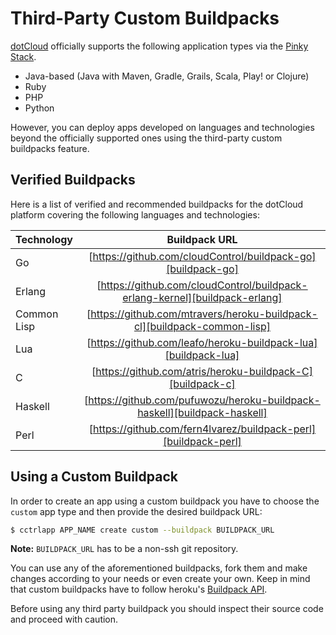 # Third-Party Custom Buildpacks

[dotCloud] officially supports the following application types via the [Pinky Stack][PinkyStack].

- Java-based (Java with Maven, Gradle, Grails, Scala, Play! or Clojure)
- Ruby
- PHP
- Python
 
However, you can deploy apps developed on languages and technologies beyond the officially supported ones using the third-party custom buildpacks feature.

## Verified Buildpacks

Here is a list of verified and recommended buildpacks for the dotCloud platform covering the following languages and technologies:

|Technology|Buildpack URL|
|:---------|:----------:|
|Go|[https://github.com/cloudControl/buildpack-go][buildpack-go]|
|Erlang|[https://github.com/cloudControl/buildpack-erlang-kernel][buildpack-erlang]|
|Common Lisp|[https://github.com/mtravers/heroku-buildpack-cl][buildpack-common-lisp]|
|Lua|[https://github.com/leafo/heroku-buildpack-lua][buildpack-lua]|
|C|[https://github.com/atris/heroku-buildpack-C][buildpack-c]|
|Haskell|[https://github.com/pufuwozu/heroku-buildpack-haskell][buildpack-haskell]|
|Perl|[https://github.com/fern4lvarez/buildpack-perl][buildpack-perl]|

## Using a Custom Buildpack

In order to create an app using a custom buildpack you have to choose the `custom` app type and then provide the desired buildpack URL:

~~~bash
$ cctrlapp APP_NAME create custom --buildpack BUILDPACK_URL
~~~

**Note:** `BUILDPACK_URL` has to be a non-ssh git repository.

You can use any of the aforementioned buildpacks, fork them and make changes according to your needs or even create your own. Keep in mind that custom buildpacks have to follow heroku's [Buildpack API][buildpack-API].

Before using any third party buildpack you should inspect their source code and proceed with caution.

[dotCloud]: https://next.dotcloud.com
[PinkyStack]: https://next.dotcloud.com/dev-center/Platform%20Documentation#stacks
[buildpack-java]: https://github.com/cloudControl/buildpack-java
[buildpack-python]: https://github.com/cloudControl/buildpack-python
[buildpack-ruby]: https://github.com/cloudControl/buildpack-ruby
[buildpack-php]: https://github.com/cloudControl/buildpack-php
[buildpack-nodejs]: https://github.com/heroku/heroku-buildpack-nodejs
[buildpack-clojure]: https://github.com/heroku/heroku-buildpack-clojure
[buildpack-gradle]: https://github.com/heroku/heroku-buildpack-gradle
[buildpack-grails]: https://github.com/heroku/heroku-buildpack-grails
[buildpack-scala]: https://github.com/heroku/heroku-buildpack-scala
[buildpack-play]: https://github.com/heroku/heroku-buildpack-play
[buildpack-erlang]: https://github.com/cloudControl/buildpack-erlang-kernel
[buildpack-go]: https://github.com/cloudControl/buildpack-go
[buildpack-common-lisp]: https://github.com/mtravers/heroku-buildpack-cl
[buildpack-lua]: https://github.com/leafo/heroku-buildpack-lua
[buildpack-c]: https://github.com/atris/heroku-buildpack-C
[buildpack-haskell]: https://github.com/pufuwozu/heroku-buildpack-haskell
[buildpack-perl]: https://github.com/fern4lvarez/buildpack-perl
[buildpack-API]: https://devcenter.heroku.com/articles/buildpack-api
